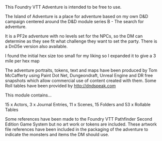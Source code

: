 This Foundry VTT Adventure is intended to be free to use.

The Island of Adventure is a place for adventure based on my own D&D campaign centered around the D&D module series B - The search for adventure.

It is a PF2e adventure with no levels set for the NPCs, so the DM can determine as they see fit what challenge they want to set the party. There is a DnD5e version also available.

I found the initial hex size too small for my liking so I expanded it to give a 3 mile per hex map

The adventure portraits, tokens, text and maps have been produced by Tom McCafferty using Paint Dot Net, Dungeondraft, Unreal Engine and DR free snapshots which allow commercial use of content created with them. Some Roll tables have been provided by http://dndspeak.com

This module contains...

15 x Actors, 3 x Journal Entries, 11 x Scenes, 15 Folders and 53 x Rollable Tables

Some references have been made to the Foundry VTT Pathfinder Second Edition Game System but no art work or tokens are included. These artwork file references have been included in the packaging of the adventure to indicate the monsters and items the DM should use. 


